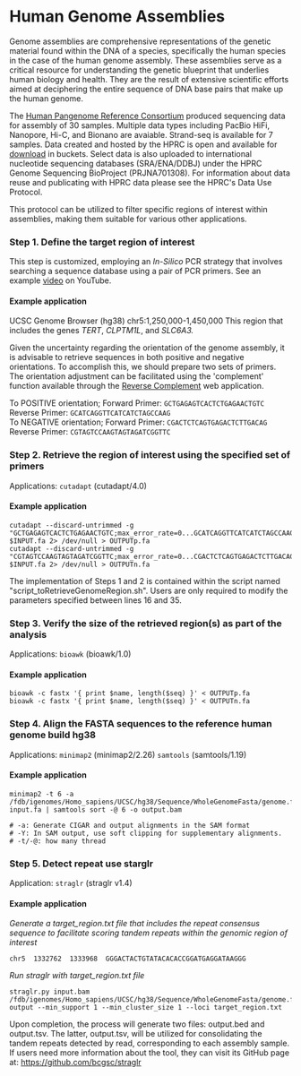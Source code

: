 # Human Genome Assemblies

Genome assemblies are comprehensive representations of the genetic material found within the DNA of a species, specifically the human species in the case of the human genome assembly. These assemblies serve as a critical resource for understanding the genetic blueprint that underlies human biology and health. They are the result of extensive scientific efforts aimed at deciphering the entire sequence of DNA base pairs that make up the human genome.

The [Human Pangenome Reference Consortium](https://humanpangenome.org/) produced sequencing data for assembly of 30 samples. Multiple data types including PacBio HiFi, Nanopore, Hi-C, and Bionano are avaiable. Strand-seq is available for 7 samples. Data created and hosted by the HPRC is open and available for [download](https://github.com/human-pangenomics/HPP_Year1_Data_Freeze_v1.0) in buckets. Select data is also uploaded to international nucleotide sequencing databases (SRA/ENA/DDBJ) under the HPRC Genome Sequencing BioProject (PRJNA701308). For information about data reuse and publicating with HPRC data please see the HPRC's Data Use Protocol.

This protocol can be utilized to filter specific regions of interest within assemblies, making them suitable for various other applications.


### Step 1. Define the target region of interest
This step is customized, employing an *In-Silico* PCR strategy that involves searching a sequence database using a pair of PCR primers. See an example [video](https://www.youtube.com/watch?v=U8_QYwmdGYU) on YouTube.

#### Example application
UCSC Genome Browser (hg38) chr5:1,250,000-1,450,000
This region that includes the genes *TERT*, *CLPTM1L*, and *SLC6A3.*

Given the uncertainty regarding the orientation of the genome assembly, it is advisable to retrieve sequences in both positive and negative orientations. To accomplish this, we should prepare two sets of primers. The orientation adjustment can be facilitated using the 'complement' function available through the [Reverse Complement](https://www.bioinformatics.org/sms/index.html) web application.  

To POSITIVE orientation; Forward Primer: `GCTGAGAGTCACTCTGAGAACTGTC`  Reverse Primer: `GCATCAGGTTCATCATCTAGCCAAG`  
To NEGATIVE orientation; Forward Primer: `CGACTCTCAGTGAGACTCTTGACAG`  Reverse Primer: `CGTAGTCCAAGTAGTAGATCGGTTC`


### Step 2. Retrieve the region of interest using the specified set of primers
Applications: 
`cutadapt` (cutadapt/4.0)

#### Example application

```
cutadapt --discard-untrimmed -g "GCTGAGAGTCACTCTGAGAACTGTC;max_error_rate=0...GCATCAGGTTCATCATCTAGCCAAG;max_error_rate=0" $INPUT.fa 2> /dev/null > OUTPUTp.fa
cutadapt --discard-untrimmed -g "CGTAGTCCAAGTAGTAGATCGGTTC;max_error_rate=0...CGACTCTCAGTGAGACTCTTGACAG;max_error_rate=0" $INPUT.fa 2> /dev/null > OUTPUTn.fa
```

The implementation of Steps 1 and 2 is contained within the script named "script_toRetrieveGenomeRegion.sh". Users are only required to modify the parameters specified between lines 16 and 35.

### Step 3. Verify the size of the retrieved region(s) as part of the analysis
Applications: 
`bioawk` (bioawk/1.0)

#### Example application

```
bioawk -c fastx '{ print $name, length($seq) }' < OUTPUTp.fa
bioawk -c fastx '{ print $name, length($seq) }' < OUTPUTn.fa
```

### Step 4. Align the FASTA sequences to the reference human genome build hg38
Applications: 
`minimap2` (minimap2/2.26)
`samtools` (samtools/1.19)

#### Example application

```
minimap2 -t 6 -a /fdb/igenomes/Homo_sapiens/UCSC/hg38/Sequence/WholeGenomeFasta/genome.fa input.fa | samtools sort -@ 6 -o output.bam
```

```
# -a: Generate CIGAR and output alignments in the SAM format
# -Y: In SAM output, use soft clipping for supplementary alignments.
# -t/-@: how many thread
```

### Step 5. Detect repeat use starglr
Application: 
`straglr` (straglr v1.4)

#### Example application

*Generate a target_region.txt file that includes the repeat consensus sequence to facilitate scoring tandem repeats within the genomic region of interest*
```
chr5  1332762  1333968  GGGACTACTGTATACACACCGGATGAGGATAAGGG
```

*Run straglr with target_region.txt file*
```
straglr.py input.bam /fdb/igenomes/Homo_sapiens/UCSC/hg38/Sequence/WholeGenomeFasta/genome.fa output --min_support 1 --min_cluster_size 1 --loci target_region.txt
```

Upon completion, the process will generate two files: output.bed and output.tsv. The latter, output.tsv, will be utilized for consolidating the tandem repeats detected by read, corresponding to each assembly sample. If users need more information about the tool, they can visit its GitHub page at: https://github.com/bcgsc/straglr

